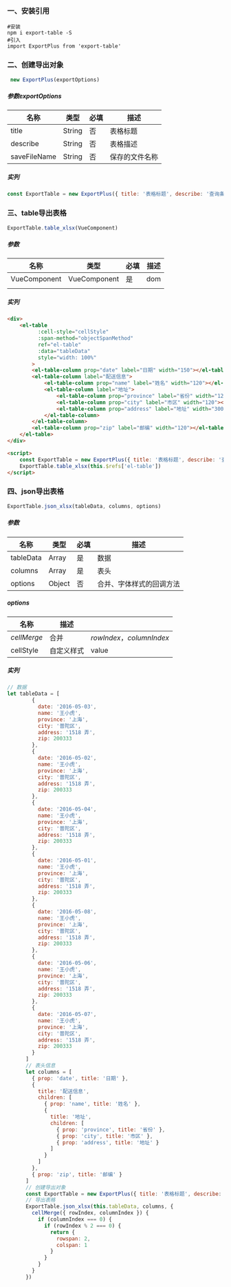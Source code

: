 ### 一、安装引用

```shell
#安装
npm i export-table -S
#引入
import ExportPlus from 'export-table'
```

### 二、创建导出对象

```javascript
 new ExportPlus(exportOptions)
```

##### 参数exportOptions

| 名称         | 类型   | 必填 | 描述           |
| ------------ | ------ | ---- | -------------- |
| title        | String | 否   | 表格标题       |
| describe     | String | 否   | 表格描述       |
| saveFileName | String | 否   | 保存的文件名称 |

##### 实列

```javascript
const ExportTable = new ExportPlus({ title: '表格标题', describe: '查询条件' })
```

### 三、table导出表格

```javascript
ExportTable.table_xlsx(VueComponent)
```

##### 参数

| 名称         | 类型         | 必填 | 描述 |
| ------------ | ------------ | ---- | ---- |
| VueComponent | VueComponent | 是   | dom  |
|              |              |      |      |

##### 实列

```html
<div>
    <el-table
          :cell-style="cellStyle"
          :span-method="objectSpanMethod"
          ref="el-table"
          :data="tableData"
          style="width: 100%"
        >
		<el-table-column prop="date" label="日期" width="150"></el-table-column>
    	<el-table-column label="配送信息">
    		<el-table-column prop="name" label="姓名" width="120"></el-table-column>
    		<el-table-column label="地址">
    			<el-table-column prop="province" label="省份" width="120"></el-table-column>
    			<el-table-column prop="city" label="市区" width="120"></el-table-column>
    			<el-table-column prop="address" label="地址" width="300"></el-table-column>
    		</el-table-column>
    	</el-table-column>
    	<el-table-column prop="zip" label="邮编" width="120"></el-table-column>
	</el-table>
</div>

<script>
    const ExportTable = new ExportPlus({ title: '表格标题', describe: '查询条件' })
    ExportTable.table_xlsx(this.$refs['el-table'])
</script>
```

### 四、json导出表格

```javascript
ExportTable.json_xlsx(tableData, columns, options)
```

##### 参数

| 名称      | 类型   | 必填 | 描述                     |
| --------- | ------ | ---- | ------------------------ |
| tableData | Array  | 是   | 数据                     |
| columns   | Array  | 是   | 表头                     |
| options   | Object | 否   | 合并、字体样式的回调方法 |

##### options

| 名称        | 描述       |                           |
| ----------- | ---------- | ------------------------- |
| *cellMerge* | 合并       | *rowIndex*，*columnIndex* |
| cellStyle   | 自定义样式 | value                     |

##### 实列

```javascript
// 数据     
let tableData = [
        {
          date: '2016-05-03',
          name: '王小虎',
          province: '上海',
          city: '普陀区',
          address: '1518 弄',
          zip: 200333
        },
        {
          date: '2016-05-02',
          name: '王小虎',
          province: '上海',
          city: '普陀区',
          address: '1518 弄',
          zip: 200333
        },
        {
          date: '2016-05-04',
          name: '王小虎',
          province: '上海',
          city: '普陀区',
          address: '1518 弄',
          zip: 200333
        },
        {
          date: '2016-05-01',
          name: '王小虎',
          province: '上海',
          city: '普陀区',
          address: '1518 弄',
          zip: 200333
        },
        {
          date: '2016-05-08',
          name: '王小虎',
          province: '上海',
          city: '普陀区',
          address: '1518 弄',
          zip: 200333
        },
        {
          date: '2016-05-06',
          name: '王小虎',
          province: '上海',
          city: '普陀区',
          address: '1518 弄',
          zip: 200333
        },
        {
          date: '2016-05-07',
          name: '王小虎',
          province: '上海',
          city: '普陀区',
          address: '1518 弄',
          zip: 200333
        }
      ]
      // 表头信息
      let columns = [
        { prop: 'date', title: '日期' },
        {
          title: '配送信息',
          children: [
            { prop: 'name', title: '姓名' },
            {
              title: '地址',
              children: [
                { prop: 'province', title: '省份' },
                { prop: 'city', title: '市区' },
                { prop: 'address', title: '地址' }
              ]
            }
          ]
        },
        { prop: 'zip', title: '邮编' }
      ]
      // 创建导出对象
      const ExportTable = new ExportPlus({ title: '表格标题', describe: '查询条件' })
      // 导出表格
      ExportTable.json_xlsx(this.tableData, columns, {
        cellMerge({ rowIndex, columnIndex }) {
          if (columnIndex === 0) {
            if (rowIndex % 2 === 0) {
              return {
                rowspan: 2,
                colspan: 1
              }
            }
          }
        }
      })
```

